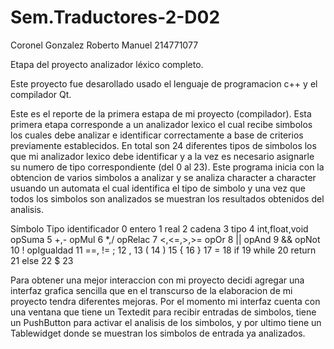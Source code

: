 # Sem.Traductores-2-D02
Coronel Gonzalez Roberto Manuel 
214771077

Etapa del proyecto analizador léxico completo.

Este proyecto fue desarollado usado el lenguaje de programacion c++ y el compilador Qt.

Este es el reporte de la primera estapa de mi proyecto (compilador). Esta primera etapa corresponde a un analizador lexico el cual recibe simbolos los cuales
debe analizar e identificar correctamente a base de criterios previamente establecidos. En total son 24 diferentes tipos de simbolos los que mi analizador lexico debe 
identificar y a la vez es necesario asignarle su numero de tipo correspondiente (del 0 al 23). Este programa inicia con la obtencion de varios simbolos a analizar y se analiza
character a character usuando un automata el cual identifica el tipo de simbolo y una vez que todos los simbolos son analizados se muestran los resultados obtenidos del analisis.

Símbolo Tipo
identificador 0
entero 1
real 2
cadena 3
tipo 4 int,float,void
opSuma 5 +,-
opMul 6 *,/
opRelac 7 <,<=,>,>=
opOr 8 ||
opAnd 9 &&
opNot 10 !
opIgualdad 11 ==, !=
; 12
, 13
( 14
) 15
{ 16
} 17
= 18
if 19
while 20
return 21
else 22
$ 23

Para obtener una mejor interaccion con mi proyecto decidi agregar una interfaz grafica sencilla que en el transcurso de la elaboracion de mi proyecto tendra diferentes
mejoras. Por el momento mi interfaz cuenta con una ventana que tiene un Textedit para recibir entradas de simbolos, tiene un PushButton para activar el analisis de los simbolos,
y por ultimo tiene un Tablewidget donde se muestran los simbolos de entrada ya analizados.



